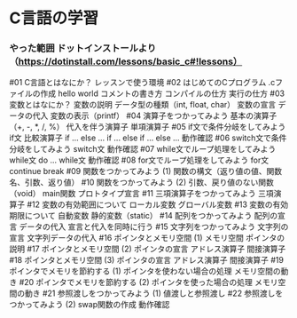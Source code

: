 # C言語の学習  
### やった範囲  ドットインストールより（https://dotinstall.com/lessons/basic_c#!lessons）

#01 C言語とはなにか？
レッスンで使う環境
#02 はじめてのCプログラム
.cファイルの作成
hello world
コメントの書き方
コンパイルの仕方
実行の仕方
#03 変数とはなにか？
変数の説明
データ型の種類（int, float, char）
変数の宣言
データの代入
変数の表示（printf）
#04 演算子をつかってみよう
基本の演算子（+, -, *, /, %）
代入を伴う演算子
単項演算子
#05 if文で条件分岐をしてみよう
if文
比較演算子
if ... else ...
if ... else if ... else ...
動作確認
#06 switch文で条件分岐をしてみよう
switch文
動作確認
#07 while文でループ処理をしてみよう 
while文
do ... while文
動作確認
#08 for文でループ処理をしてみよう
for文
continue
break
#09 関数をつかってみよう (1)
関数の構文（返り値の値、関数名、引数、返り値）
#10 関数をつかってみよう (2)
引数、戻り値のない関数（void）
main関数
プロトタイプ宣言
#11 三項演算子をつかってみよう
三項演算子
#12 変数の有効範囲について
ローカル変数
グローバル変数
#13 変数の有効期限について
自動変数
静的変数（static）
#14 配列をつかってみよう
配列の宣言
データの代入
宣言と代入を同時に行う
#15 文字列をつかってみよう
文字列の宣言
文字列データの代入
#16 ポインタとメモリ空間 (1)
メモリ空間
ポインタの説明
#17 ポインタとメモリ空間 (2)
ポインタの宣言
アドレス演算子
間接演算子
#18 ポインタとメモリ空間 (3)
ポインタの宣言
アドレス演算子
間接演算子
#19 ポインタでメモリを節約する (1)
ポインタを使わない場合の処理
メモリ空間の動き
#20 ポインタでメモリを節約する (2)
ポインタを使った場合の処理
メモリ空間の動き
#21 参照渡しをつかってみよう (1)
値渡しと参照渡し
#22 参照渡しをつかってみよう (2)
swap関数の作成
動作確認